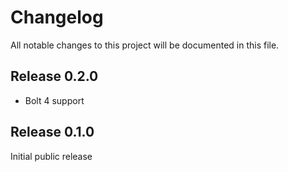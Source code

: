 # Changelog

All notable changes to this project will be documented in this file.

## Release 0.2.0

* Bolt 4 support

## Release 0.1.0

Initial public release
